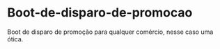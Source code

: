 # Boot-de-disparo-de-promocao
Boot de disparo de promoção para qualquer comércio, nesse caso uma ótica.

